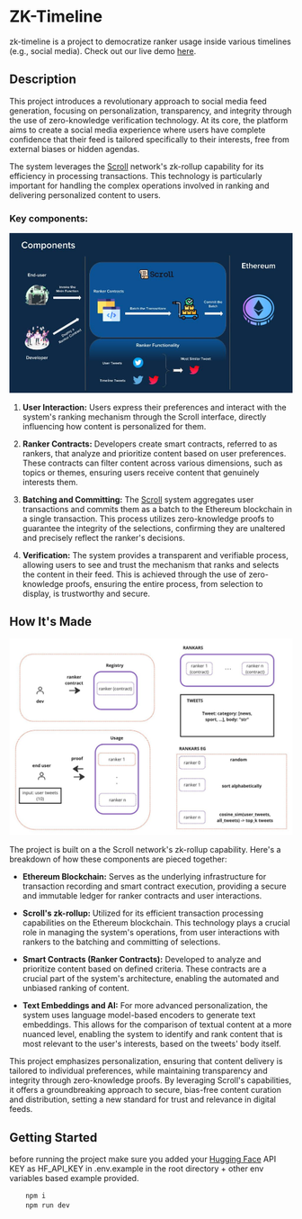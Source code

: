 # ZK-Timeline
zk-timeline is a project to democratize ranker usage inside various timelines (e.g., social media). Check out our live demo [here](https://zktimeline-ui.vercel.app/).

## Description

This project introduces a revolutionary approach to social media feed generation, focusing on personalization, transparency, and integrity through the use of zero-knowledge verification technology. At its core, the platform aims to create a social media experience where users have complete confidence that their feed is tailored specifically to their interests, free from external biases or hidden agendas.

The system leverages the [Scroll](https://scroll.io/) network's zk-rollup capability for its efficiency in processing transactions. This technology is particularly important for handling the complex operations involved in ranking and delivering personalized content to users.


### Key components:
![zk_timeline_architecture](./public/ZK-Timeline-Components.jpg)


1. **User Interaction:** Users express their preferences and interact with the system's ranking mechanism through the Scroll interface, directly influencing how content is personalized for them.

2. **Ranker Contracts:** Developers create smart contracts, referred to as rankers, that analyze and prioritize content based on user preferences. These contracts can filter content across various dimensions, such as topics or themes, ensuring users receive content that genuinely interests them.

3. **Batching and Committing:** The [Scroll](https://scroll.io/)  system aggregates user transactions and commits them as a batch to the Ethereum blockchain in a single transaction. This process utilizes zero-knowledge proofs to guarantee the integrity of the selections, confirming they are unaltered and precisely reflect the ranker's decisions.

4. **Verification:** The system provides a transparent and verifiable process, allowing users to see and trust the mechanism that ranks and selects the content in their feed. This is achieved through the use of zero-knowledge proofs, ensuring the entire process, from selection to display, is trustworthy and secure.


## How It's Made

![zk_timeline_architecture](./public/zk_timeline_arch.jpg)

The project is built on a the Scroll network's zk-rollup capability. Here's a breakdown of how these components are pieced together:

- **Ethereum Blockchain:** Serves as the underlying infrastructure for transaction recording and smart contract execution, providing a secure and immutable ledger for ranker contracts and user interactions.

- **Scroll's zk-rollup:** Utilized for its efficient transaction processing capabilities on the Ethereum blockchain. This technology plays a crucial role in managing the system's operations, from user interactions with rankers to the batching and committing of selections.

- **Smart Contracts (Ranker Contracts):** Developed to analyze and prioritize content based on defined criteria. These contracts are a crucial part of the system's architecture, enabling the automated and unbiased ranking of content.

- **Text Embeddings and AI:** For more advanced personalization, the system uses language model-based encoders to generate text embeddings. This allows for the comparison of textual content at a more nuanced level, enabling the system to identify and rank content that is most relevant to the user's interests, based on the tweets' body itself.


This project emphasizes personalization, ensuring that content delivery is tailored to individual preferences, while maintaining transparency and integrity through zero-knowledge proofs. By leveraging Scroll's capabilities, it offers a groundbreaking approach to secure, bias-free content curation and distribution, setting a new standard for trust and relevance in digital feeds.

## Getting Started

before running the project make sure you added your [Hugging Face](https://huggingface.co/) API KEY as HF_API_KEY in .env.example in the root directory + other env variables based example provided.

```bash
    npm i
    npm run dev
```